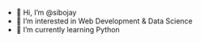 - 👋 Hi, I’m @sibojay
- 👀 I’m interested in Web Development & Data Science
- 🌱 I’m currently learning Python


<!---
sibojay/sibojay is a ✨ special ✨ repository because its `README.md` (this file) appears on your GitHub profile.
You can click the Preview link to take a look at your changes.
--->
